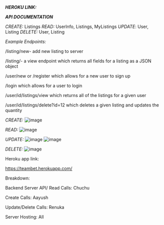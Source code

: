 ***HEROKU LINK:***


***API DOCUMENTATION***

*CREATE:* Listings
*READ:* UserInfo, Listings, MyListings
*UPDATE*: User, Listing
*DELETE:* User, Listing

*Example Endpoints:*

/listing/new- add new listing to server

/listing/- a view endpoint which returns all fields for a listing as a JSON object

/user/new or /register which allows for a new user to sign up

/login which allows for a user to login

/user/id/listings/view which returns all of the listings for a given user

/user/id/listings/delete?id=12 which deletes a given listing and updates the quantity


*CREATE:*
![image](https://user-images.githubusercontent.com/69084967/200965608-96e547ac-e65f-4ef1-87af-275e8b2a1707.png)

*READ:*
![image](https://user-images.githubusercontent.com/69084967/200965659-0c49450b-e3d4-4f31-bc1c-0d352a625cd9.png)

*UPDATE:*
![image](https://user-images.githubusercontent.com/69084967/200965675-4c768e89-6ddf-4350-9e7a-826947682d87.png)
![image](https://user-images.githubusercontent.com/69084967/200965659-0c49450b-e3d4-4f31-bc1c-0d352a625cd9.png)

*DELETE:*
![image](https://user-images.githubusercontent.com/69084967/200965754-3951f703-3e09-4584-ad68-b8e5353cbd39.png)

Heroku app link: 

https://teambet.herokuapp.com/

Breakdown:

Backend Server API/ Read Calls: Chuchu

Create Calls: Aayush

Update/Delete Calls: Renuka

Server Hosting: All
